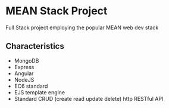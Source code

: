 # MEAN Stack Project

Full Stack project employing the popular MEAN web dev stack

## Characteristics

- MongoDB
- Express
- Angular
- NodeJS
- EC6 standard
- EJS template engine
- Standard CRUD (create read update delete) http RESTful API
